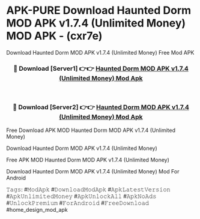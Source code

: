 # APK-PURE Download Haunted Dorm MOD APK v1.7.4 (Unlimited Money) MOD APK - (cxr7e)
Download Haunted Dorm MOD APK v1.7.4 (Unlimited Money) Free Mod APK

<div align="center">
<h3>🔴 Download [Server1] 👉👉 <a href="https://apk-comot.site?title=Haunted_Dorm_MOD_APK_v1.7.4_(Unlimited_Money)">Haunted Dorm MOD APK v1.7.4 (Unlimited Money) Mod Apk</a></h3><br>

<h3>🔴 Download [Server2] 👉👉 <a href="https://apk-comot.site?title=Haunted_Dorm_MOD_APK_v1.7.4_(Unlimited_Money)">Haunted Dorm MOD APK v1.7.4 (Unlimited Money) Mod Apk</a></h3>
</div>


Free Download APK MOD Haunted Dorm MOD APK v1.7.4 (Unlimited Money)

Download Haunted Dorm MOD APK v1.7.4 (Unlimited Money) 

Free APK MOD Haunted Dorm MOD APK v1.7.4 (Unlimited Money) 

Download Haunted Dorm MOD APK v1.7.4 (Unlimited Money) Mod For Android

𝚃𝚊𝚐𝚜: #𝙼𝚘𝚍𝙰𝚙𝚔 #𝙳𝚘𝚠𝚗𝚕𝚘𝚊𝚍𝙼𝚘𝚍𝙰𝚙𝚔 #𝙰𝚙𝚔𝙻𝚊𝚝𝚎𝚜𝚝𝚅𝚎𝚛𝚜𝚒𝚘𝚗 #𝙰𝚙𝚔𝚄𝚗𝚕𝚒𝚖𝚒𝚝𝚎𝚍𝙼𝚘𝚗𝚎𝚢 #𝙰𝚙𝚔𝚄𝚗𝚕𝚘𝚌𝚔𝙰𝚕𝚕 #𝙰𝚙𝚔𝙽𝚘𝙰𝚍𝚜 #𝚄𝚗𝚕𝚘𝚌𝚔𝙿𝚛𝚎𝚖𝚒𝚞𝚖 #𝙵𝚘𝚛𝙰𝚗𝚍𝚛𝚘𝚒𝚍 #𝙵𝚛𝚎𝚎𝙳𝚘𝚠𝚗𝚕𝚘𝚊𝚍 #home_design_mod_apk